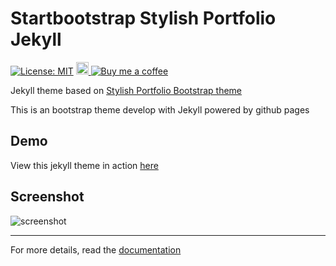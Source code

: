 # Startbootstrap Stylish Portfolio Jekyll

[![License: MIT](https://img.shields.io/badge/License-MIT-yellow.svg)](https://opensource.org/licenses/MIT)
<a href="https://jekyll-themes.com">
    <img src="https://img.shields.io/badge/featured%20on-JT-red.svg" height="20" alt="Jekyll Themes Shield" >
</a>
[![Buy me a coffee](https://img.shields.io/badge/☕-Buy%20me%20a%20coffee-blue.svg)](https://www.paypal.com/cgi-bin/webscr?cmd=_s-xclick&hosted_button_id=9T2GKNLDVXDSE&source=url)

Jekyll theme based on [Stylish Portfolio Bootstrap theme ](https://startbootstrap.com/template-overviews/stylish-portfolio/)

This is an bootstrap theme develop with Jekyll powered by github pages

## Demo
View this jekyll theme in action [here](https://vidhyav656.github.io/startbootstrap-stylish-portfolio-jekyll/)

## Screenshot
![screenshot](https://github.com/vidhyav656/startbootstrap-stylish-portfolio-jekyll/blob/master/screenshot.jpg)


---------
For more details, read the [documentation](http://jekyllrb.com/)
